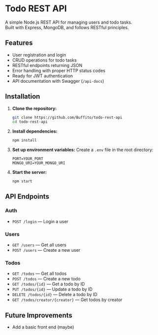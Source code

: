 # Todo REST API

A simple Node.js REST API for managing users and todo tasks.  
Built with Express, MongoDB, and follows RESTful principles.

## Features

- User registration and login
- CRUD operations for todo tasks
- RESTful endpoints returning JSON
- Error handling with proper HTTP status codes
- Ready for JWT authentication
- API documentation with Swagger (`/api-docs`)

## Installation

1. **Clone the repository:**
   ```sh
   git clone https://github.com/Buffito/todo-rest-api
   cd todo-rest-api
   ```

2. **Install dependencies:**
   ```sh
   npm install
   ```

3. **Set up environment variables:**
   Create a `.env` file in the root directory:
   ```
   PORT=YOUR_PORT
   MONGO_URI=YOUR_MONGO_URI
   ```

4. **Start the server:**
   ```sh
   npm start
   ```

## API Endpoints

### Auth
- `POST /login` — Login a user

### Users
- `GET /users` — Get all users
- `POST /users` — Create a new user

### Todos
- `GET /todos` — Get all todos
- `POST /todos` — Create a new todo
- `GET /todos/{id}` — Get a todo by ID
- `PUT /todos/{id}` — Update a todo by ID
- `DELETE /todos/{id}` — Delete a todo by ID
- `GET /todos/creator/{creator}` — Get todos by creator


## Future Improvements

- Add a basic front end (maybe)
